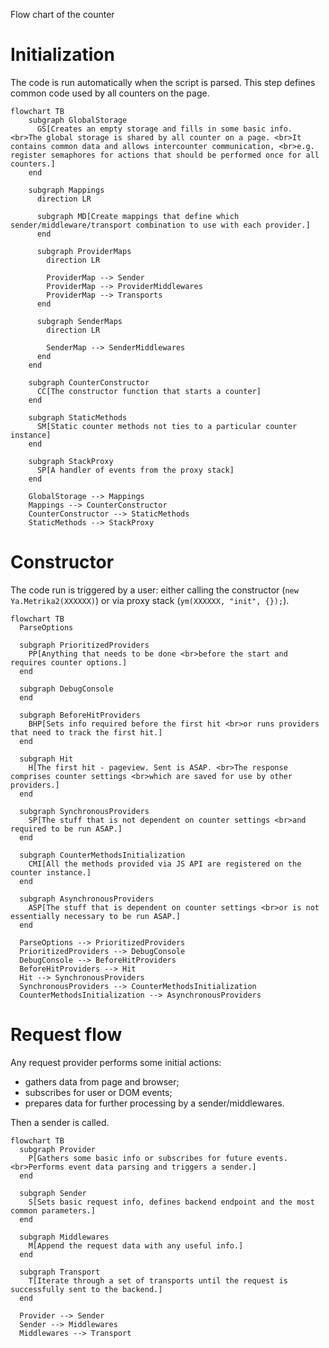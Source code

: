Flow chart of the counter

# Initialization
The code is run automatically when the script is parsed. This step defines common code used by all counters on the page.

```mermaid
flowchart TB
    subgraph GlobalStorage
      GS[Creates an empty storage and fills in some basic info. <br>The global storage is shared by all counter on a page. <br>It contains common data and allows intercounter communication, <br>e.g. register semaphores for actions that should be performed once for all counters.]
    end

    subgraph Mappings
      direction LR

      subgraph MD[Create mappings that define which sender/middleware/transport combination to use with each provider.]
      end

      subgraph ProviderMaps
        direction LR

        ProviderMap --> Sender
        ProviderMap --> ProviderMiddlewares
        ProviderMap --> Transports
      end

      subgraph SenderMaps
        direction LR
        
        SenderMap --> SenderMiddlewares
      end
    end

    subgraph CounterConstructor
      CC[The constructor function that starts a counter]
    end

    subgraph StaticMethods
      SM[Static counter methods not ties to a particular counter instance]
    end

    subgraph StackProxy
      SP[A handler of events from the proxy stack]
    end

    GlobalStorage --> Mappings
    Mappings --> CounterConstructor
    CounterConstructor --> StaticMethods
    StaticMethods --> StackProxy
```

# Constructor
The code run is triggered by a user: either calling the constructor (`new Ya.Metrika2(XXXXXX)`) or via proxy stack (`ym(XXXXXX, "init", {});`).

```mermaid
flowchart TB
  ParseOptions

  subgraph PrioritizedProviders
    PP[Anything that needs to be done <br>before the start and requires counter options.]
  end

  subgraph DebugConsole
  end

  subgraph BeforeHitProviders
    BHP[Sets info required before the first hit <br>or runs providers that need to track the first hit.]
  end

  subgraph Hit
    H[The first hit - pageview. Sent is ASAP. <br>The response comprises counter settings <br>which are saved for use by other providers.]
  end

  subgraph SynchronousProviders
    SP[The stuff that is not dependent on counter settings <br>and required to be run ASAP.]
  end

  subgraph CounterMethodsInitialization
    CMI[All the methods provided via JS API are registered on the counter instance.]
  end

  subgraph AsynchronousProviders
    ASP[The stuff that is dependent on counter settings <br>or is not essentially necessary to be run ASAP.]
  end

  ParseOptions --> PrioritizedProviders
  PrioritizedProviders --> DebugConsole
  DebugConsole --> BeforeHitProviders
  BeforeHitProviders --> Hit
  Hit --> SynchronousProviders
  SynchronousProviders --> CounterMethodsInitialization
  CounterMethodsInitialization --> AsynchronousProviders
```

# Request flow
Any request provider performs some initial actions:
- gathers data from page and browser;
- subscribes for user or DOM events;
- prepares data for further processing by a sender/middlewares.

Then a sender is called.

```mermaid
flowchart TB
  subgraph Provider
    P[Gathers some basic info or subscribes for future events.<br>Performs event data parsing and triggers a sender.]
  end

  subgraph Sender
    S[Sets basic request info, defines backend endpoint and the most common parameters.]
  end

  subgraph Middlewares
    M[Append the request data with any useful info.]
  end

  subgraph Transport
    T[Iterate through a set of transports until the request is successfully sent to the backend.]
  end

  Provider --> Sender
  Sender --> Middlewares
  Middlewares --> Transport

```
